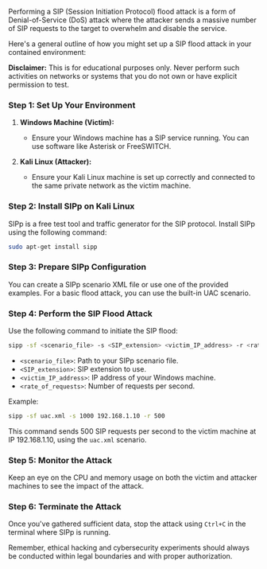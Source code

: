 Performing a SIP (Session Initiation Protocol) flood attack is a form of Denial-of-Service (DoS) attack where the attacker sends a massive number of SIP requests to the target to overwhelm and disable the service.

Here's a general outline of how you might set up a SIP flood attack in your contained environment:

**Disclaimer:** This is for educational purposes only. Never perform such activities on networks or systems that you do not own or have explicit permission to test.

### Step 1: Set Up Your Environment
1. **Windows Machine (Victim):**
   - Ensure your Windows machine has a SIP service running. You can use software like Asterisk or FreeSWITCH.

2. **Kali Linux (Attacker):**
   - Ensure your Kali Linux machine is set up correctly and connected to the same private network as the victim machine.

### Step 2: Install SIPp on Kali Linux
SIPp is a free test tool and traffic generator for the SIP protocol. Install SIPp using the following command:
```bash
sudo apt-get install sipp
```

### Step 3: Prepare SIPp Configuration
You can create a SIPp scenario XML file or use one of the provided examples. For a basic flood attack, you can use the built-in UAC scenario.

### Step 4: Perform the SIP Flood Attack
Use the following command to initiate the SIP flood:
```bash
sipp -sf <scenario_file> -s <SIP_extension> <victim_IP_address> -r <rate_of_requests>
```
- `<scenario_file>`: Path to your SIPp scenario file.
- `<SIP_extension>`: SIP extension to use.
- `<victim_IP_address>`: IP address of your Windows machine.
- `<rate_of_requests>`: Number of requests per second.

Example:
```bash
sipp -sf uac.xml -s 1000 192.168.1.10 -r 500
```
This command sends 500 SIP requests per second to the victim machine at IP 192.168.1.10, using the `uac.xml` scenario.

### Step 5: Monitor the Attack
Keep an eye on the CPU and memory usage on both the victim and attacker machines to see the impact of the attack.

### Step 6: Terminate the Attack
Once you've gathered sufficient data, stop the attack using `Ctrl+C` in the terminal where SIPp is running.

Remember, ethical hacking and cybersecurity experiments should always be conducted within legal boundaries and with proper authorization.


